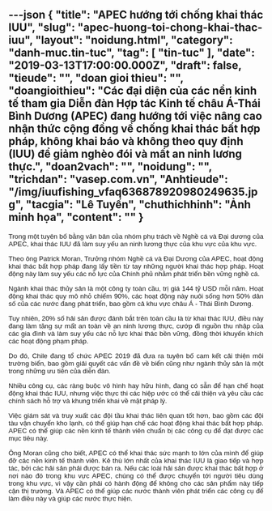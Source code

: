 ---json
{
    "title": "APEC hướng tới chống khai thác IUU",
    "slug": "apec-huong-toi-chong-khai-thac-iuu",
    "layout": "noidung.html",
    "category": "danh-muc.tin-tuc",
    "tag": [
        "tin-tuc"
    ],
    "date": "2019-03-13T17:00:00.000Z",
    "draft": false,
    "tieude": "",
    "doan gioi thieu": "",
    "doangioithieu": "Các đại diện của các nền kinh tế tham gia Diễn đàn Hợp tác Kinh tế châu Á-Thái Bình Dương (APEC) đang hướng tới việc nâng cao nhận thức cộng đồng về chống khai thác bất hợp pháp, không khai báo và không theo quy định (IUU) để giảm nghèo đói và mất an ninh lương thực.",
    "doan2vach": "",
    "noidung": "",
    "trichdan": "vasep.com.vn",
    "Anhtieude": "/img/iuufishing_vfaq636878920980249635.jpg",
    "tacgia": "Lê Tuyến",
    "chuthichhinh": "Ảnh minh họa",
    "__content__": ""
}
---
<p style="margin-left:0cm; margin-right:0cm; text-align:justify"><span style="font-size:13px"><span style="color:#1b1b1b"><span style="font-family:Arial"><span style="background-color:#ffffff"><span style="font-size:10pt"><span style="font-family:Arial,sans-serif">Trong một tuy&ecirc;n bố bằng văn bản của nh&oacute;m phụ tr&aacute;ch về Nghề c&aacute; v&agrave; Đại dương của APEC, khai th&aacute;c IUU đ&atilde; l&agrave;m suy yếu an ninh lương thực của khu vực của khu vực.</span></span></span></span></span></span></p>

<p style="margin-left:0cm; margin-right:0cm; text-align:justify"><span style="font-size:13px"><span style="color:#1b1b1b"><span style="font-family:Arial"><span style="background-color:#ffffff"><span style="font-size:10pt"><span style="font-family:Arial,sans-serif">Theo &ocirc;ng Patrick Moran, Trưởng nh&oacute;m Nghề c&aacute; v&agrave; Đại Dương của APEC, hoạt động khai th&aacute;c bất hợp ph&aacute;p đang lấy tiền từ tay những người khai th&aacute;c hợp ph&aacute;p. Hoạt động n&agrave;y l&agrave;m suy yếu c&aacute;c nỗ lực của Ch&iacute;nh phủ nhằm ph&aacute;t triển bền vững nghề c&aacute;.</span></span></span></span></span></span></p>

<p style="margin-left:0cm; margin-right:0cm; text-align:justify"><span style="font-size:13px"><span style="color:#1b1b1b"><span style="font-family:Arial"><span style="background-color:#ffffff"><span style="font-size:10pt"><span style="font-family:Arial,sans-serif">Ng&agrave;nh khai th&aacute;c thủy sản l&agrave; một c&ocirc;ng ty to&agrave;n cầu, trị gi&aacute; 144 tỷ USD mỗi năm. Hoạt động khai th&aacute;c quy m&ocirc; nhỏ chiếm 90%, c&aacute;c hoạt động n&agrave;y nu&ocirc;i sống hơn 50% d&acirc;n số của c&aacute;c nước đang ph&aacute;t triển, bao gồm cả khu vực ch&acirc;u &Aacute; - Th&aacute;i B&igrave;nh Dương.</span></span></span></span></span></span></p>

<p style="margin-left:0cm; margin-right:0cm; text-align:justify"><span style="font-size:13px"><span style="color:#1b1b1b"><span style="font-family:Arial"><span style="background-color:#ffffff"><span style="font-size:10pt"><span style="font-family:Arial,sans-serif">Tuy nhi&ecirc;n, 20% số hải sản được đ&aacute;nh bắt tr&ecirc;n to&agrave;n cầu l&agrave; từ khai th&aacute;c IUU, điều n&agrave;y đang l&agrave;m tăng sự mất an to&agrave;n về an ninh lương thực, cướp đi nguồn thu nhập của c&aacute;c gia đ&igrave;nh v&agrave; l&agrave;m suy yếu c&aacute;c nỗ lực khai th&aacute;c bền vững, đồng thời khuyến kh&iacute;ch c&aacute;c hoạt động phạm ph&aacute;p.</span></span></span></span></span></span></p>

<p style="margin-left:0cm; margin-right:0cm; text-align:justify"><span style="font-size:13px"><span style="color:#1b1b1b"><span style="font-family:Arial"><span style="background-color:#ffffff"><span style="font-size:10pt"><span style="font-family:Arial,sans-serif">Do đ&oacute;, Chile đang tổ chức APEC 2019 đ&atilde; đưa ra tuy&ecirc;n bố cam kết cải thiện m&ocirc;i trường biển, bao gồm giải quyết c&aacute;c vấn đề về biển cũng như ng&agrave;nh thủy sản l&agrave; một trong những ưu ti&ecirc;n của diễn đ&agrave;n.</span></span></span></span></span></span></p>

<p style="margin-left:0cm; margin-right:0cm; text-align:justify"><span style="font-size:13px"><span style="color:#1b1b1b"><span style="font-family:Arial"><span style="background-color:#ffffff"><span style="font-size:10pt"><span style="font-family:Arial,sans-serif">Nhiều c&ocirc;ng cụ, c&aacute;c r&agrave;ng buộc v&ocirc; h&igrave;nh hay hữu h&igrave;nh, đang c&oacute; sẵn để hạn chế hoạt động khai th&aacute;c IUU, nhưng việc thực thi c&aacute;c hiệp ước c&oacute; thể cải thiện v&agrave; y&ecirc;u cầu c&aacute;c ch&iacute;nh s&aacute;ch hỗ trợ v&agrave; khung triển khai về mặt ph&aacute;p l&yacute;.</span></span></span></span></span></span></p>

<p style="margin-left:0cm; margin-right:0cm; text-align:justify"><span style="font-size:13px"><span style="color:#1b1b1b"><span style="font-family:Arial"><span style="background-color:#ffffff"><span style="font-size:10pt"><span style="font-family:Arial,sans-serif">Việc gi&aacute;m s&aacute;t v&agrave; truy xuất c&aacute;c đội tầu khai th&aacute;c li&ecirc;n quan tốt hơn, bao gồm c&aacute;c đội t&agrave;u vận chuyển kho lạnh, c&oacute; thể gi&uacute;p hạn chế c&aacute;c hoạt động khai th&aacute;c bất hợp ph&aacute;p. APEC c&oacute; thể gi&uacute;p c&aacute;c nền kinh tế th&agrave;nh vi&ecirc;n chuẩn bị c&aacute;c c&ocirc;ng cụ để đạt được c&aacute;c mục ti&ecirc;u n&agrave;y.</span></span></span></span></span></span></p>

<p style="margin-left:0cm; margin-right:0cm; text-align:justify"><span style="font-size:13px"><span style="color:#1b1b1b"><span style="font-family:Arial"><span style="background-color:#ffffff"><span style="font-size:10pt"><span style="font-family:Arial,sans-serif">&Ocirc;ng Moran cũng cho biết, APEC c&oacute; thể khai th&aacute;c sức mạnh to lớn của m&igrave;nh để gi&uacute;p đỡ c&aacute;c nền kinh tế th&agrave;nh vi&ecirc;n. Kẻ th&ugrave; lớn nhất của khai th&aacute;c IUU l&agrave; giao tiếp v&agrave; hợp t&aacute;c, bởi c&aacute;c hải sản phải được b&aacute;n ra. Nếu c&aacute;c lo&agrave;i hải sản được khai th&aacute;c bất hợp ở nơi n&agrave;o đ&oacute; trong khu vực APEC, ch&uacute;ng c&oacute; thể được chuyển tới người ti&ecirc;u d&ugrave;ng trong khu vực, v&igrave; vậy cần phải c&oacute; h&agrave;nh động để kh&ocirc;ng cho c&aacute;c sản phẩm n&agrave;y tiếp cận thị trường. V&agrave; APEC c&oacute; thể gi&uacute;p c&aacute;c nước th&agrave;nh vi&ecirc;n ph&aacute;t triển c&aacute;c c&ocirc;ng cụ để l&agrave;m điều n&agrave;y v&agrave; gi&uacute;p c&aacute;c nước thực hiện.</span></span></span></span></span></span></p>
